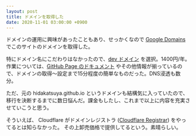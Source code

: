 ```yaml
---
layout: post
title: ドメインを取得した
date: 2020-11-01 03:00:00 +0900
---
```


ドメインの運用に興味があったこともあり、せっかくなので [Google Domains](https://domains.google/intl/ja_jp/) でこのサイトのドメインを取得した。

特にドメイン名にこだわりはなかったので、[dev ドメイン](https://domains.google/intl/ja_jp/tld/dev/) を選択。1400円/年。作業については、[GitHub Page のドキュメント](https://docs.github.com/ja/free-pro-team@latest/github/working-with-github-pages/configuring-a-custom-domain-for-your-github-pages-site)
やその他情報が揃っているので、ドメインの取得〜設定まで15分程度の簡単なものだった。DNS浸透も数分。

ただ、元の hidakatsuya.github.io というドメインも結構気に入っていたので、移行を決断するまでに数日悩んだ。課金もしたし、これまで以上に内容を充実させていこうと思う。

そういえば、 Cloudflare がドメインレジストラ ([Cloudflare Registrar](https://www.cloudflare.com/ja-jp/products/registrar/)) をやってるとは知らなかった。
その上卸売価格で提供してるという。素晴らしい。
